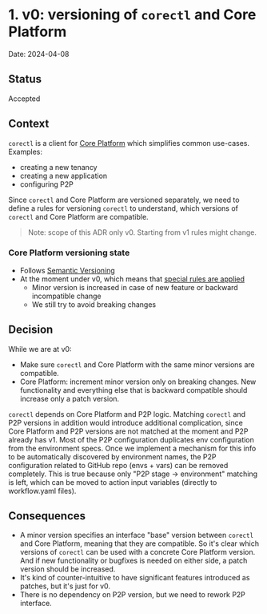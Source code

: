# 1. v0: versioning of `corectl` and Core Platform

Date: 2024-04-08

## Status

Accepted

## Context

`corectl` is a client for [Core Platform](https://github.com/coreeng/core-platform) which simplifies common use-cases.
Examples:
- creating a new tenancy
- creating a new application
- configuring P2P

Since `corectl` and Core Platform are versioned separately, 
we need to define a rules for versioning `corectl` to understand,
which versions of `corectl` and Core Platform are compatible.

> Note: scope of this ADR only v0. Starting from v1 rules might change.

### Core Platform versioning state
- Follows [Semantic Versioning](https://semver.org/)
- At the moment under v0, which means that [special rules are applied](https://semver.org/#doesnt-this-discourage-rapid-development-and-fast-iteration)
  - Minor version is increased in case of new feature or backward incompatible change
  - We still try to avoid breaking changes

## Decision

While we are at v0:
- Make sure `corectl` and Core Platform with the same minor versions are compatible.
- Core Platform: increment minor version only on breaking changes. 
  New functionality and everything else that is backward compatible should increase only a patch version.
  

`corectl` depends on Core Platform and P2P logic.
Matching `corectl` and P2P versions in addition would introduce additional complication,
since Core Platform and P2P versions are not matched at the moment and P2P already has v1.
Most of the P2P configuration duplicates env configuration from the environment specs.
Once we implement a mechanism for this info to be automatically discovered by environment names,
the P2P configuration related to GitHub repo (envs + vars) can be removed completely.
This is true because only "P2P stage -> environment" matching is left,
which can be moved to action input variables (directly to workflow.yaml files).

## Consequences

- A minor version specifies an interface "base" version between `corectl` and Core Platform, 
  meaning that they are compatible.
  So it's clear which versions of `corectl` can be used with a concrete Core Platform version.
  And if new functionality or bugfixes is needed on either side, a patch version should be increased.
- It's kind of counter-intuitive to have significant features introduced as patches, but it's just for v0.
- There is no dependency on P2P version, but we need to rework P2P interface.
